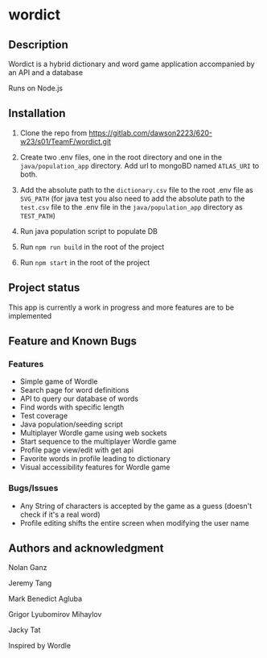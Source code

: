 # wordict

## Description
Wordict is a hybrid dictionary and word game application accompanied by an API and a database

Runs on Node.js

## Installation

1. Clone the repo from https://gitlab.com/dawson2223/620-w23/s01/TeamF/wordict.git

1. Create two .env files, one in the root directory and one in the `java/population_app` directory. Add url to mongoBD named `ATLAS_URI` to both.

1. Add the absolute path to the `dictionary.csv` file to the root .env file as `SVG_PATH` (for java test you also need to add the absolute path to the `test.csv` file to the .env file in the `java/population_app` directory as `TEST_PATH`)

1. Run java population script to populate DB

1. Run `npm run build` in the root of the project

1. Run `npm start` in the root of the project

## Project status
This app is currently a work in progress and more features are to be implemented

## Feature and Known Bugs

### Features
- Simple game of Wordle
- Search page for word definitions
- API to query our database of words
- Find words with specific length
- Test coverage
- Java population/seeding script
- Multiplayer Wordle game using web sockets
- Start sequence to the multiplayer Wordle game
- Profile page view/edit with get api
- Favorite words in profile leading to dictionary
- Visual accessibility features for Wordle game

### Bugs/Issues
- Any String of characters is accepted by the game as a guess (doesn't check if it's a real word)
- Profile editing shifts the entire screen when modifying the user name

## Authors and acknowledgment
Nolan Ganz

Jeremy Tang

Mark Benedict Agluba

Grigor Lyubomirov Mihaylov

Jacky Tat

Inspired by Wordle
